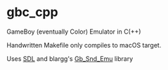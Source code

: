 # gbc_cpp
GameBoy (eventually Color) Emulator in C(++)

Handwritten Makefile only compiles to macOS target.

Uses [SDL](https://www.libsdl.org/) and blargg's [Gb_Snd_Emu](http://www.slack.net/~ant/libs/audio.html#Gb_Snd_Emu) library
